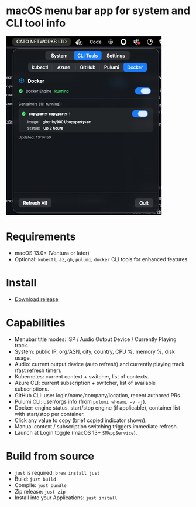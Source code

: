 # macOS menu bar app for system and CLI tool info

![example.png](example.png)

# Requirements
- macOS 13.0+ (Ventura or later)
- Optional: `kubectl`, `az`, `gh`, `pulumi`, `docker` CLI tools for enhanced features

# Install
- [Download release](https://github.com/jensbech/isp-name/releases)

# Capabilities
- Menubar title modes: ISP / Audio Output Device / Currently Playing track.
- System: public IP, org/ASN, city, country, CPU %, memory %, disk usage.
- Audio: current output device (auto refresh) and currently playing track (fast refresh timer).
- Kubernetes: current context + switcher, list of contexts.
- Azure CLI: current subscription + switcher, list of available subscriptions.
- GitHub CLI: user login/name/company/location, recent authored PRs.
- Pulumi CLI: user/orgs info (from `pulumi whoami -v -j`).
- Docker: engine status, start/stop engine (if applicable), container list with start/stop per container.
- Click any value to copy (brief copied indicator shown).
- Manual context / subscription switching triggers immediate refresh.
- Launch at Login toggle (macOS 13+ `SMAppService`).

# Build from source
- `just` is required: `brew install just`
- Build: `just build`
- Compile: `just bundle`
- Zip release: `just zip`
- Install into your Applications: `just install`